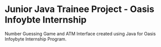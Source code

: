 # Junior Java Trainee Project - Oasis Infoybte Internship 

Number Guessing Game and ATM Interface created using Java for Oasis Infoybyte Internship Program.
